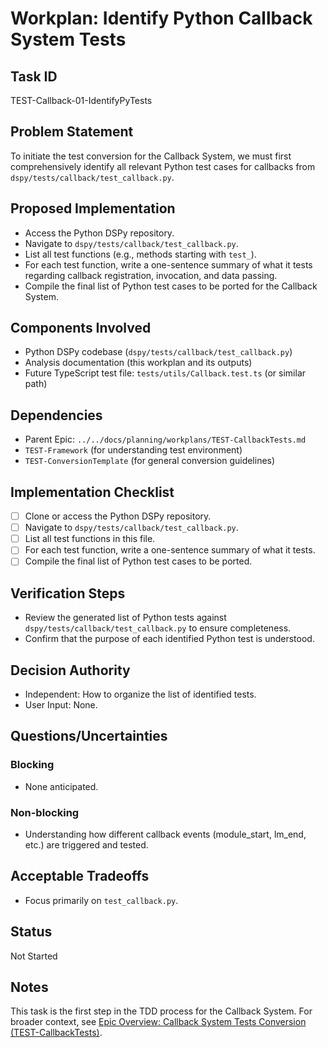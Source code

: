 # Workplan: Identify Python Callback System Tests

## Task ID
TEST-Callback-01-IdentifyPyTests

## Problem Statement
To initiate the test conversion for the Callback System, we must first comprehensively identify all relevant Python test cases for callbacks from `dspy/tests/callback/test_callback.py`.

## Proposed Implementation
- Access the Python DSPy repository.
- Navigate to `dspy/tests/callback/test_callback.py`.
- List all test functions (e.g., methods starting with `test_`).
- For each test function, write a one-sentence summary of what it tests regarding callback registration, invocation, and data passing.
- Compile the final list of Python test cases to be ported for the Callback System.

## Components Involved
- Python DSPy codebase (`dspy/tests/callback/test_callback.py`)
- Analysis documentation (this workplan and its outputs)
- Future TypeScript test file: `tests/utils/Callback.test.ts` (or similar path)

## Dependencies
- Parent Epic: `../../docs/planning/workplans/TEST-CallbackTests.md`
- `TEST-Framework` (for understanding test environment)
- `TEST-ConversionTemplate` (for general conversion guidelines)

## Implementation Checklist
- [ ] Clone or access the Python DSPy repository.
- [ ] Navigate to `dspy/tests/callback/test_callback.py`.
- [ ] List all test functions in this file.
- [ ] For each test function, write a one-sentence summary of what it tests.
- [ ] Compile the final list of Python test cases to be ported.

## Verification Steps
- Review the generated list of Python tests against `dspy/tests/callback/test_callback.py` to ensure completeness.
- Confirm that the purpose of each identified Python test is understood.

## Decision Authority
- Independent: How to organize the list of identified tests.
- User Input: None.

## Questions/Uncertainties
### Blocking
- None anticipated.
### Non-blocking
- Understanding how different callback events (module_start, lm_end, etc.) are triggered and tested.

## Acceptable Tradeoffs
- Focus primarily on `test_callback.py`.

## Status
Not Started

## Notes
This task is the first step in the TDD process for the Callback System.
For broader context, see [Epic Overview: Callback System Tests Conversion (TEST-CallbackTests)](../../docs/planning/workplans/TEST-CallbackTests.md).